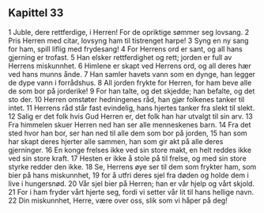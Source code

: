 ## Kapittel 33

1 Juble, dere rettferdige, i Herren! For de opriktige sømmer seg lovsang.
2 Pris Herren med citar, lovsyng ham til tistrenget harpe!
3 Syng en ny sang for ham, spill liflig med frydesang!
4 For Herrens ord er sant, og all hans gjerning er trofast.
5 Han elsker rettferdighet og rett; jorden er full av Herrens miskunnhet.
6 Himlene er skapt ved Herrens ord, og all deres hær ved hans munns ånde.
7 Han samler havets vann som en dynge, han legger de dype vann i forrådshus.
8 All jorden frykte for Herren, for ham beve alle de som bor på jorderike!
9 For han talte, og det skjedde; han befalte, og det sto der.
10 Herren omstøter hedningenes råd, han gjør folkenes tanker til intet.
11 Herrens råd står fast evindelig, hans hjertes tanker fra slekt til slekt.
12 Salig er det folk hvis Gud Herren er, det folk han har utvalgt til sin arv.
13 Fra himmelen skuer Herren ned han ser alle menneskenes barn.
14 Fra det sted hvor han bor, ser han ned til alle dem som bor på jorden,
15 han som har skapt deres hjerter alle sammen, han som gir akt på alle deres gjerninger.
16 En konge frelses ikke ved sin store makt, en helt reddes ikke ved sin store kraft.
17 Hesten er ikke å stole på til frelse, og med sin store styrke redder den ikke.
18 Se, Herrens øye ser til dem som frykter ham, som bier på hans miskunnhet,
19 for å utfri deres sjel fra døden og holde dem i live i hungersnød.
20 Vår sjel bier på Herren; han er vår hjelp og vårt skjold.
21 For i ham fryder vårt hjerte seg, fordi vi setter vår lit til hans hellige navn.
22 Din miskunnhet, Herre, være over oss, slik som vi håper på deg!
